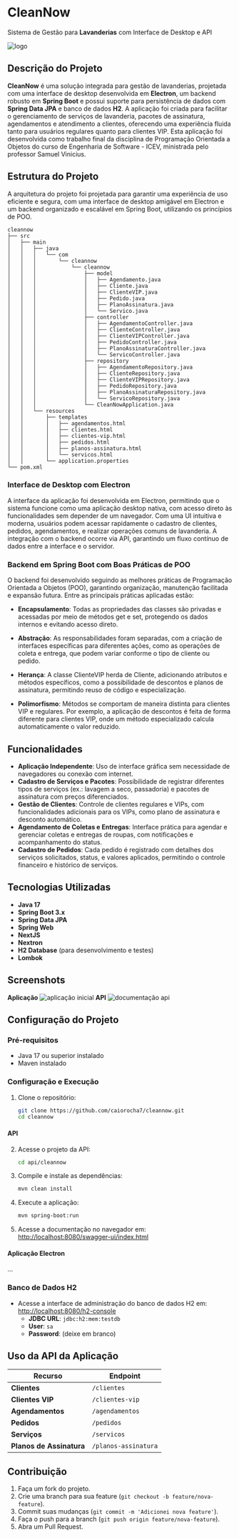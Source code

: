 # CleanNow
Sistema de Gestão para **Lavanderias** com Interface de Desktop e API

![logo](/docs/assets/logo.png)

## Descrição do Projeto
**CleanNow** é uma solução integrada para gestão de lavanderias, projetada com uma interface de desktop desenvolvida em **Electron**, um backend robusto em **Spring Boot** e possui suporte para persistência de dados com **Spring Data JPA** e banco de dados **H2**. A aplicação foi criada para facilitar o gerenciamento de serviços de lavanderia, pacotes de assinatura, agendamentos e atendimento a clientes, oferecendo uma experiência fluida tanto para usuários regulares quanto para clientes VIP. Esta aplicação foi desenvolvida como trabalho final da disciplina de Programação Orientada a Objetos do curso de Engenharia de Software - ICEV, ministrada pelo professor Samuel Vinicius.

## Estrutura do Projeto
A arquitetura do projeto foi projetada para garantir uma experiência de uso eficiente e segura, com uma interface de desktop amigável em Electron e um backend organizado e escalável em Spring Boot, utilizando os princípios de POO.

```plaintext
cleannow
├── src
│   ├── main
│   │   ├── java
│   │   │   └── com
│   │   │       └── cleannow
│   │   │           └── cleannow
│   │   │               ├── model
│   │   │               │   ├── Agendamento.java
│   │   │               │   ├── Cliente.java
│   │   │               │   ├── ClienteVIP.java
│   │   │               │   ├── Pedido.java
│   │   │               │   ├── PlanoAssinatura.java
│   │   │               │   └── Servico.java
│   │   │               ├── controller
│   │   │               │   ├── AgendamentoController.java
│   │   │               │   ├── ClienteController.java
│   │   │               │   ├── ClienteVIPController.java
│   │   │               │   ├── PedidoController.java
│   │   │               │   ├── PlanoAssinaturaController.java
│   │   │               │   └── ServicoController.java
│   │   │               ├── repository
│   │   │               │   ├── AgendamentoRepository.java
│   │   │               │   ├── ClienteRepository.java
│   │   │               │   ├── ClienteVIPRepository.java
│   │   │               │   ├── PedidoRepository.java
│   │   │               │   ├── PlanoAssinaturaRepository.java
│   │   │               │   └── ServicoRepository.java
│   │   │               └── CleanNowApplication.java
│   │   └── resources
│   │       ├── templates
│   │       │   ├── agendamentos.html
│   │       │   ├── clientes.html
│   │       │   ├── clientes-vip.html
│   │       │   ├── pedidos.html
│   │       │   ├── planos-assinatura.html
│   │       │   └── servicos.html
│   │       └── application.properties
└── pom.xml
```

### Interface de Desktop com Electron
A interface da aplicação foi desenvolvida em Electron, permitindo que o sistema funcione como uma aplicação desktop nativa, com acesso direto às funcionalidades sem depender de um navegador. Com uma UI intuitiva e moderna, usuários podem acessar rapidamente o cadastro de clientes, pedidos, agendamentos, e realizar operações comuns de lavanderia. A integração com o backend ocorre via API, garantindo um fluxo contínuo de dados entre a interface e o servidor.

### Backend em Spring Boot com Boas Práticas de POO
O backend foi desenvolvido seguindo as melhores práticas de Programação Orientada a Objetos (POO), garantindo organização, manutenção facilitada e expansão futura. Entre as principais práticas aplicadas estão:

- **Encapsulamento**: Todas as propriedades das classes são privadas e acessadas por meio de métodos get e set, protegendo os dados internos e evitando acesso direto.

- **Abstração**: As responsabilidades foram separadas, com a criação de interfaces específicas para diferentes ações, como as operações de coleta e entrega, que podem variar conforme o tipo de cliente ou pedido.

- **Herança**: A classe ClienteVIP herda de Cliente, adicionando atributos e métodos específicos, como a possibilidade de descontos e planos de assinatura, permitindo reuso de código e especialização.

- **Polimorfismo**: Métodos se comportam de maneira distinta para clientes VIP e regulares. Por exemplo, a aplicação de descontos é feita de forma diferente para clientes VIP, onde um método especializado calcula automaticamente o valor reduzido.

## Funcionalidades
- **Aplicação Independente**: Uso de interface gráfica sem necessidade de navegadores ou conexão com internet.
- **Cadastro de Serviços e Pacotes**: Possibilidade de registrar diferentes tipos de serviços (ex.: lavagem a seco, passadoria) e pacotes de assinatura com preços diferenciados.
- **Gestão de Clientes**: Controle de clientes regulares e VIPs, com funcionalidades adicionais para os VIPs, como plano de assinatura e desconto automático.
- **Agendamento de Coletas e Entregas**: Interface prática para agendar e gerenciar coletas e entregas de roupas, com notificações e acompanhamento do status.
- **Cadastro de Pedidos**: Cada pedido é registrado com detalhes dos serviços solicitados, status, e valores aplicados, permitindo o controle financeiro e histórico de serviços.

## Tecnologias Utilizadas
- **Java 17**
- **Spring Boot 3.x**
- **Spring Data JPA**
- **Spring Web**
- **NextJS**
- **Nextron**
- **H2 Database** (para desenvolvimento e testes)
- **Lombok**

## Screenshots
**Aplicação**
![aplicação inicial](/docs/assets/home-page.png)
**API**
![documentação api](/docs/assets/api-swagger.png)

## Configuração do Projeto
### Pré-requisitos
- Java 17 ou superior instalado
- Maven instalado

### Configuração e Execução
1. Clone o repositório:

   ```bash
   git clone https://github.com/caiorocha7/cleannow.git
   cd cleannow
   ```
#### API
   2. Acesse o projeto da API:

      ```bash
      cd api/cleannow
      ```

   3. Compile e instale as dependências:

      ```bash
      mvn clean install
      ```

   4. Execute a aplicação:

      ```bash
      mvn spring-boot:run
      ```

   5. Acesse a documentação no navegador em: [http://localhost:8080/swagger-ui/index.html](http://localhost:8080/swagger-ui/index.html)

#### Aplicação Electron
...

### Banco de Dados H2
- Acesse a interface de administração do banco de dados H2 em: [http://localhost:8080/h2-console](http://localhost:8080/h2-console)
  - **JDBC URL**: `jdbc:h2:mem:testdb`
  - **User**: `sa`
  - **Password**: (deixe em branco)

## Uso da API da Aplicação
| Recurso              | Endpoint             |
|----------------------|----------------------|
| **Clientes**         | `/clientes`          |
| **Clientes VIP**     | `/clientes-vip`      |
| **Agendamentos**     | `/agendamentos`      |
| **Pedidos**          | `/pedidos`           |
| **Serviços**         | `/servicos`          |
| **Planos de Assinatura** | `/planos-assinatura` |

## Contribuição
1. Faça um fork do projeto.
2. Crie uma branch para sua feature (`git checkout -b feature/nova-feature`).
3. Commit suas mudanças (`git commit -m 'Adicionei nova feature'`).
4. Faça o push para a branch (`git push origin feature/nova-feature`).
5. Abra um Pull Request.